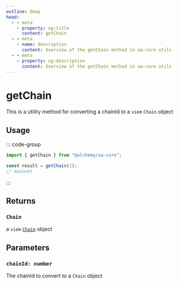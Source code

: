 ```yaml
---
outline: deep
head:
  - - meta
    - property: og:title
      content: getChain
  - - meta
    - name: description
      content: Overview of the getChain method in aa-core utils
  - - meta
    - property: og:description
      content: Overview of the getChain method in aa-core utils
---
```


# getChain

This is a utility method for converting a chainId to a `viem` `Chain` object

## Usage

::: code-group

```ts [example.ts]
import { getChain } from "@alchemy/aa-core";

const result = getChain(1);
// mainnet
```

:::

## Returns

### `Chain`

a `viem` [`Chain`](https://github.com/wagmi-dev/viem/blob/main/src/types/chain.ts) object

## Parameters

### `chainId: number`

The chainId to convert to a `Chain` object
